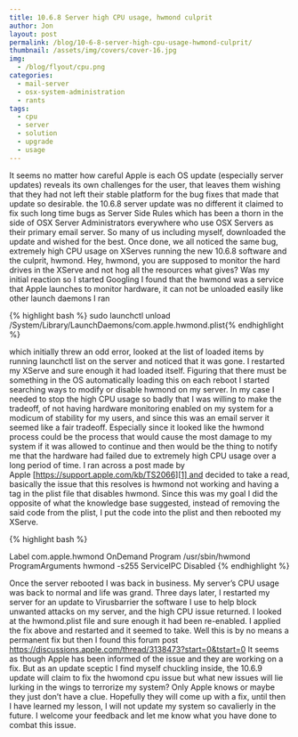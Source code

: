 ```yaml
---
title: 10.6.8 Server high CPU usage, hwmond culprit
author: Jon
layout: post
permalink: /blog/10-6-8-server-high-cpu-usage-hwmond-culprit/
thumbnail: /assets/img/covers/cover-16.jpg
img:
  - /blog/flyout/cpu.png
categories:
  - mail-server
  - osx-system-administration
  - rants
tags:
  - cpu
  - server
  - solution
  - upgrade
  - usage
---
```

It seems no matter how careful Apple is each OS update (especially server updates) reveals its own challenges for the user, that leaves them wishing that they had not left their stable platform for the bug fixes that made that update so desirable. the 10.6.8 server update was no different it claimed to fix such long time bugs as Server Side Rules which has been a thorn in the side of OSX Server Administrators everywhere who use OSX Servers as their primary email server. So many of us including myself, downloaded the update and wished for the best. Once done, we all noticed the same bug, extremely high CPU usage on XServes running the new 10.6.8 software and the culprit, hwmond. Hey, hwmond, you are supposed to monitor the hard drives in the XServe and not hog all the resources what gives? Was my initial reaction so I started Googling I found that the hwmond was a service that Apple launches to monitor hardware, it can not be unloaded easily like other launch daemons I ran  

{% highlight bash %}
sudo launchctl unload /System/Library/LaunchDaemons/com.apple.hwmond.plist{% endhighlight %}

which initially threw an odd error, looked at the list of loaded items by running launchctl list on the server and noticed that it was gone. I restarted my XServe and sure enough it had loaded itself. Figuring that there must be something in the OS automatically loading this on each reboot I started searching ways to modify or disable hwmond on my server. In my case I needed to stop the high CPU usage so badly that I was willing to make the tradeoff, of not having hardware monitoring enabled on my system for a modicum of stability for my users, and since this was an email server it seemed like a fair tradeoff. Especially since it looked like the hwmond process could be the process that would cause the most damage to my system if it was allowed to continue and then would be the thing to notify me that the hardware had failed due to extremely high CPU usage over a long period of time. I ran across a post made by Apple [https://support.apple.com/kb/TS2066][1] and decided to take a read, basically the issue that this resolves is hwmond not working and having a tag in the plist file that disables hwmond. Since this was my goal I did the opposite of what the knowledge base suggested, instead of removing the said code from the plist, I put the code into the plist and then rebooted my XServe.

{% highlight bash %}
<?xml version="1.0" encoding="UTF-8"?>
<!DOCTYPE plist PUBLIC "-//Apple//DTD PLIST 1.0//EN" "https://www.apple.com/DTDs/PropertyList-1.0.dtd">
<plist version="1.0">
<dict>
  <key>Label</key>
  <string>com.apple.hwmond</string>
  <key>OnDemand</key>
  <false/>
  <key>Program</key>
  <string>/usr/sbin/hwmond</string>
  <key>ProgramArguments</key>
  <array>
			<string>hwmond</string>
			<string>-s255</string>
  </array>
  <key>ServiceIPC</key>
  <false/>
  <key>Disabled</key>
  <true/>
</dict>
</plist>
{% endhighlight %}

Once the server rebooted I was back in business. My server&#8217;s CPU usage was back to normal and life was grand. Three days later, I restarted my server for an update to Virusbarrier the software I use to help block unwanted attacks on my server, and the high CPU issue returned. I looked at the hwmond.plist file and sure enough it had been re-enabled. I applied the fix above and restarted and it seemed to take. Well this is by no means a permanent fix but then I found this forum post <https://discussions.apple.com/thread/3138473?start=0&tstart=0> It seems as though Apple has been informed of the issue and they are working on a fix. But as an update sceptic I find myself chuckling inside, the 10.6.9 update will claim to fix the hwomond cpu issue but what new issues will lie lurking in the wings to terrorize my system? Only Apple knows or maybe they just don&#8217;t have a clue. Hopefully they will come up with a fix, until then I have learned my lesson, I will not update my system so cavalierly in the future. I welcome your feedback and let me know what you have done to combat this issue.

 [1]: https://support.apple.com/kb/TS2066 "https://support.apple.com/kb/TS2066"